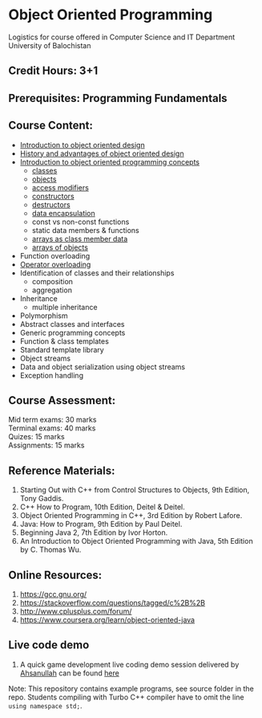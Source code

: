 # Object Oriented Programming
Logistics for course offered in Computer Science and IT Department University of Balochistan

## Credit Hours: 3+1  

## Prerequisites: Programming Fundamentals

## Course Content:

- [Introduction to object oriented design](markdown/Introduction.md)
- [History and advantages of object oriented design](markdown/history.md)
- [Introduction to object oriented programming concepts](markdown/introOOP.md)
  + [classes](markdown/class.md)
  + [objects](markdown/object.md)
  + [access modifiers](markdown/accessmodifier.md)
  + [constructors](markdown/constructor.md)
  + [destructors](markdown/destructor.md)
  + [data encapsulation](markdown/encapsulation.md)
  + const vs non-const functions
  + static data members & functions
  + [arrays as class member data](./source/cpp/ArrayDataMember.cpp)
  + [arrays of objects](./source/cpp/ArraysObject.cpp)
- Function overloading
- [Operator overloading](./markdown/overloading.md)
- Identification of classes and their relationships
  + composition
  + aggregation
- Inheritance
  + multiple inheritance
- Polymorphism
- Abstract classes and interfaces
- Generic programming concepts
- Function & class templates
- Standard template library
- Object streams
- Data and object serialization using object streams
- Exception handling

## Course Assessment:

Mid term exams:  30 marks  
Terminal exams:  40 marks  
Quizes: 15 marks  
Assignments: 15 marks  

## Reference Materials:

1. Starting Out with C++ from Control Structures to Objects, 9th Edition, Tony Gaddis.  
2. C++ How to Program, 10th Edition, Deitel & Deitel.  
3. Object Oriented Programming in C++, 3rd Edition by Robert Lafore.  
4. Java: How to Program, 9th Edition by Paul Deitel.  
5. Beginning Java 2, 7th Edition by Ivor Horton.  
6. An Introduction to Object Oriented Programming with Java, 5th Edition by C. Thomas Wu.  

## Online Resources:

1. https://gcc.gnu.org/
2. https://stackoverflow.com/questions/tagged/c%2B%2B
3. http://www.cplusplus.com/forum/
4. https://www.coursera.org/learn/object-oriented-java

## Live code demo
1. A quick game development live coding demo session delivered by [Ahsanullah](https://github.com/Ahsan-Sarbaz) can be found [here](source/dev)

Note: This repository contains example programs, see source folder in the repo. Students compiling with Turbo C++ compiler have to omit the line `using namespace std;`. 

